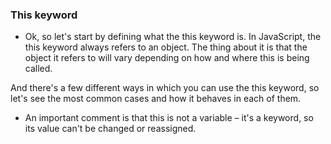 ### This keyword

- Ok, so let's start by defining what the this keyword is. In JavaScript, the this keyword always refers to an object. The thing about it is that the object it refers to will vary depending on how and where this is being called.

And there's a few different ways in which you can use the this keyword, so let's see the most common cases and how it behaves in each of them.

- An important comment is that this is not a variable – it's a keyword, so its value can't be changed or reassigned.
